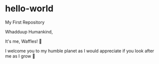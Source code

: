 # hello-world
My First Repository

Whadduup Humankind, 

It's me, Waffles! :space_invader:

I welcome you to my humble planet as I would appreciate if you look after me as I grow :baby:
